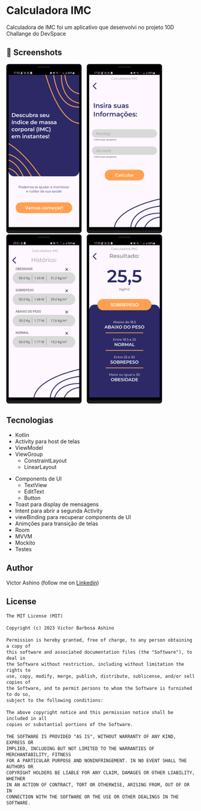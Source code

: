 # Calculadora IMC
Calculadora de IMC foi um aplicativo que desenvolvi no projeto 10D Challange do DevSpace


## :camera_flash: Screenshots
<!-- You can add more screenshots here if you like -->
<img src="/result/imc_start.png" width="200">&emsp;<img src="/result/imc_info.png" width="200">&emsp;<img src="/result/history.png" width="200">&emsp;<img src="/result/imc_result.png" width="200">

## Tecnologias
* Kotlin
* Activity para host de telas
* ViewModel
* ViewGroup
    * ConstraintLayout
    * LinearLayout
- Components de UI
    - TextView
    - EditText
    - Button
- Toast para display de mensagens
- Intent para abrir a segunda Activity
- viewBinding para recuperar components de UI
- Animções para transição de telas
- Room
- MVVM
- Mockito
- Testes

## Author
Victor Ashino (follow me on [Linkedin](www.linkedin.com/in/victor-ashino-7ab3b0250))

## License
```
The MIT License (MIT)

Copyright (c) 2023 Victor Barbosa Ashino

Permission is hereby granted, free of charge, to any person obtaining a copy of
this software and associated documentation files (the "Software"), to deal in
the Software without restriction, including without limitation the rights to
use, copy, modify, merge, publish, distribute, sublicense, and/or sell copies of
the Software, and to permit persons to whom the Software is furnished to do so,
subject to the following conditions:

The above copyright notice and this permission notice shall be included in all
copies or substantial portions of the Software.

THE SOFTWARE IS PROVIDED "AS IS", WITHOUT WARRANTY OF ANY KIND, EXPRESS OR
IMPLIED, INCLUDING BUT NOT LIMITED TO THE WARRANTIES OF MERCHANTABILITY, FITNESS
FOR A PARTICULAR PURPOSE AND NONINFRINGEMENT. IN NO EVENT SHALL THE AUTHORS OR
COPYRIGHT HOLDERS BE LIABLE FOR ANY CLAIM, DAMAGES OR OTHER LIABILITY, WHETHER
IN AN ACTION OF CONTRACT, TORT OR OTHERWISE, ARISING FROM, OUT OF OR IN
CONNECTION WITH THE SOFTWARE OR THE USE OR OTHER DEALINGS IN THE SOFTWARE.
```
